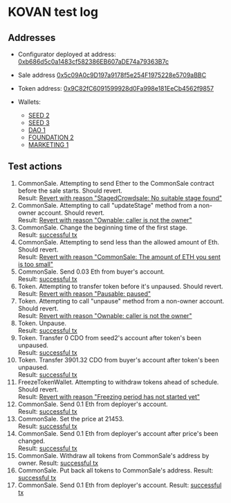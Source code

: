 # KOVAN test log
## Addresses
* Configurator deployed at address: [0xb686d5c0a1483cf582386EB607aDE74a79363B7c](https://kovan.etherscan.io/address/0xb686d5c0a1483cf582386EB607aDE74a79363B7c)
* Sale address [0x5c09A0c9D197a9178f5e254F1975228e5709aBBC](https://kovan.etherscan.io/address/0x5c09A0c9D197a9178f5e254F1975228e5709aBBC)
* Token address: [0x9C82fC6091599928d0Fa998e181EeCb4562f9857](https://kovan.etherscan.io/address/0x9C82fC6091599928d0Fa998e181EeCb4562f9857)

* Wallets:
    * [SEED 2](https://kovan.etherscan.io/address/0x0aC2F917aa917B31AC74A06dC2EfE0Ba44cbF053)
    * [SEED 3](https://kovan.etherscan.io/address/0x0c3BA9CDA61e7198d6959359F44BCdD696182872)
    * [DAO 1](https://kovan.etherscan.io/address/0x336329E87Ca6d6e1FB856426E7797fe706af3e2E)
    * [FOUNDATION 2](https://kovan.etherscan.io/address/0x473c0B1D8c9cF64cE685F62d26b5d9aBC9Bf84a8)
    * [MARKETING 1](https://kovan.etherscan.io/address/0x96BeBBb89a61a75812226d21da790f5ce4A205B6)

## Test actions

1. CommonSale. Attempting to send Ether to the CommonSale contract before the sale starts. Should revert.  
    Result: [Revert with reason "StagedCrowdsale: No suitable stage found"](https://kovan.etherscan.io/tx/0xc8ec78acda4ae7eabe517065150cb669115da1e77b88d80d4697d2212e3ef66e)
2. CommonSale. Attempting to call "updateStage" method from a non-owner account. Should revert.  
    Result: [Revert with reason "Ownable: caller is not the owner"](https://kovan.etherscan.io/tx/0xd2a1d7d713ab2cfd97b023adb4e9988d29040b8ee5e1c6adcd5a7bc72b1ff51f)
3. CommonSale. Change the beginning time of the first stage.  
    Result: [successful tx](https://kovan.etherscan.io/tx/0xcf5d096268b85b8ac0f7a552401263fa76ca5189d03e2cdc32ae481f5b7c6b49)
4. CommonSale. Attempting to send less than the allowed amount of Eth. Should revert.  
    Result: [Revert with reason "CommonSale: The amount of ETH you sent is too small"](https://kovan.etherscan.io/tx/0x3913447c440669ace7f28ef3ed3695c4e37392517256904f8873b210ecfc7d23)
5. CommonSale. Send 0.03 Eth from buyer's account.  
    Result: [successful tx](https://kovan.etherscan.io/tx/0x0f46ca1a94441c933d5966f7dc402d5d461b6aea9e518116cf50be52d3b4a358)
6. Token. Attempting to transfer token before it's unpaused. Should revert.  
    Result: [Revert with reason "Pausable: paused"](https://kovan.etherscan.io/tx/0xee388874926929f8c6942ba2e0a898b98c6b447e92bec47fc615b0b88911c5d8)
7. Token. Attempting to call "unpause" method from a non-owner account. Should revert.  
    Result: [Revert with reason "Ownable: caller is not the owner"](https://kovan.etherscan.io/tx/0x98ab1f1c76a732ad5a759ec12579b82c8e59fd9a590022afc5fb07380f1e8a75)
8. Token. Unpause.  
    Result: [successful tx](https://kovan.etherscan.io/tx/0x217e1f2ae9a6b5f421d023b8e4533e010ed8ca42b1b996adb09a1b9eb79d89d7)
9. Token. Transfer 0 CDO from seed2's account after token's been unpaused.  
    Result: [successful tx](https://kovan.etherscan.io/tx/0xd40284aa95e2b95b72dda8e1154ef0cbfebdaadb9e70b90e4913a8d60eadaa0b)
10. Token. Transfer 3901.32 CDO from buyer's account after token's been unpaused.  
    Result: [successful tx](https://kovan.etherscan.io/tx/0xf29a8f7499b6d5ff5b642f777df8e93de39ef90ee6cd7927a0213b1066dbe574)
11. FreezeTokenWallet. Attempting to withdraw tokens ahead of schedule. Should revert.  
    Result: [Revert with reason "Freezing period has not started yet"](https://kovan.etherscan.io/tx/0x4db4291720f7827eabd788c2a76bc3c4ef28e9d79d2216d29a265e2bea24195a)
12. CommonSale. Send 0.1 Eth from deployer's account.  
   Result: [successful tx](https://kovan.etherscan.io/tx/0xca1662be70c91fdb7821d0c0fe98999bd5b305472882f6a99330675333dee5bb)
13. CommonSale. Set the price at 21453.  
    Result: [successful tx](https://kovan.etherscan.io/tx/0x4901a3efd46ba2cdbe621d80ad1100c62f284c6c3547bf3012c24143cde43b6c)
14. CommonSale. Send 0.1 Eth from deployer's account after price's been changed.  
    Result: [successful tx](https://kovan.etherscan.io/tx/0x6960e31257b856b473ef54800b4f17a545a734b295409b6029be387238ce67e4)
15. CommonSale. Withdraw all tokens from CommonSale's address by owner.
    Result: [successful tx](https://kovan.etherscan.io/tx/0x96584e3e7c3cdb53b3a6e225f53d983ec03ef6bcbd4ec17478f3481e156faa83)
16. CommonSale. Put back all tokens to CommonSale's address.
    Result: [successful tx](https://kovan.etherscan.io/tx/0xe1c07f52587162b04283bdb8e9a3023db6ab9706b4cf6b1f1946934e0eac7bad)
12. CommonSale. Send 0.1 Eth from deployer's account.
    Result: [successful tx](https://kovan.etherscan.io/tx/0xe1c07f52587162b04283bdb8e9a3023db6ab9706b4cf6b1f1946934e0eac7bad)
